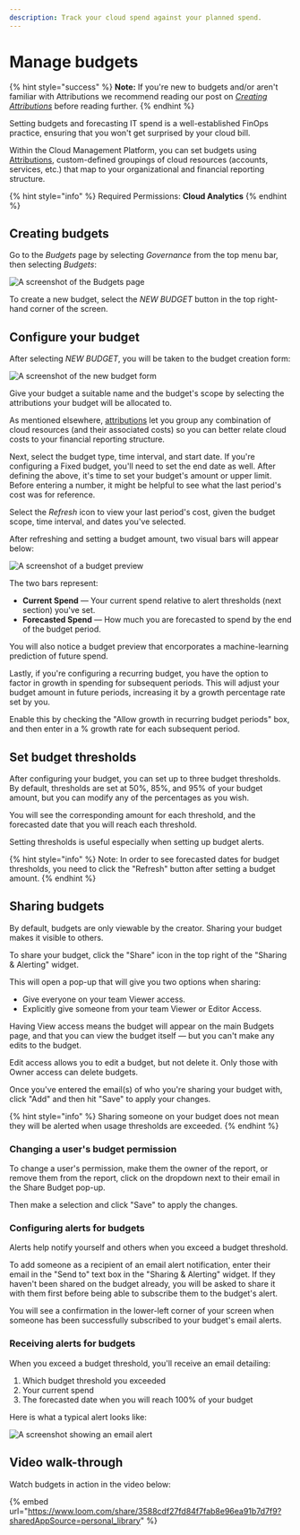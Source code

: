 ```yaml
---
description: Track your cloud spend against your planned spend.
---
```


# Manage budgets

{% hint style="success" %}
**Note:** If you're new to budgets and/or aren't familiar with Attributions we recommend reading our post on [_Creating Attributions_](attributing-cloud-spend.md) before reading further.
{% endhint %}

Setting budgets and forecasting IT spend is a well-established FinOps practice, ensuring that you won't get surprised by your cloud bill.

Within the Cloud Management Platform, you can set budgets using [Attributions](attributing-cloud-spend.md), custom-defined groupings of cloud resources (accounts, services, etc.) that map to your organizational and financial reporting structure.

{% hint style="info" %}
Required Permissions: **Cloud Analytics**
{% endhint %}

## Creating budgets

Go to the _Budgets_ page by selecting _Governance_ from the top menu bar, then selecting _Budgets_:

![A screenshot of the _Budgets_ page](../.gitbook/assets/budget-screen.png)

To create a new budget, select the _NEW BUDGET_ button in the top right-hand corner of the screen.

## Configure your budget

After selecting _NEW BUDGET_, you will be taken to the budget creation form:

![A screenshot of the new budget form](../.gitbook/assets/new-budget.png)

Give your budget a suitable name and the budget's scope by selecting the attributions your budget will be allocated to.

As mentioned elsewhere, [attributions](attributing-cloud-spend.md) let you group any combination of cloud resources (and their associated costs) so you can better relate cloud costs to your financial reporting structure.

Next, select the budget type, time interval, and start date. If you're configuring a Fixed budget, you'll need to set the end date as well. After defining the above, it's time to set your budget's amount or upper limit. Before entering a number, it might be helpful to see what the last period's cost was for reference.

Select the _Refresh_ icon to view your last period's cost, given the budget scope, time interval, and dates you've selected.

After refreshing and setting a budget amount, two visual bars will appear below:

![A screenshot of a budget preview](../.gitbook/assets/budget-preview.png)

The two bars represent:

* **Current Spend** — Your current spend relative to alert thresholds (next section) you've set.
* **Forecasted Spend** — How much you are forecasted to spend by the end of the budget period.

You will also notice a budget preview that encorporates a machine-learning
prediction of future spend.

Lastly, if you're configuring a recurring budget, you have the option to factor in growth in spending for subsequent periods. This will adjust your budget amount in future periods, increasing it by a growth percentage rate set by you.

Enable this by checking the "Allow growth in recurring budget periods" box, and then enter in a % growth rate for each subsequent period.

## Set budget thresholds

After configuring your budget, you can set up to three budget thresholds. By default, thresholds are set at 50%, 85%, and 95% of your budget amount, but you can modify any of the percentages as you wish.

You will see the corresponding amount for each threshold, and the forecasted date that you will reach each threshold.

Setting thresholds is useful especially when setting up budget alerts.

{% hint style="info" %}
Note: In order to see forecasted dates for budget thresholds, you need to click the "Refresh" button after setting a budget amount.
{% endhint %}

## Sharing budgets

By default, budgets are only viewable by the creator. Sharing your budget makes it visible to others.

To share your budget, click the "Share" icon in the top right of the "Sharing & Alerting" widget.

This will open a pop-up that will give you two options when sharing:

* Give everyone on your team Viewer access.
* Explicitly give someone from your team Viewer or Editor Access.

Having View access means the budget will appear on the main Budgets page, and that you can view the budget itself — but you can't make any edits to the budget.

Edit access allows you to edit a budget, but not delete it. Only those with Owner access can delete budgets.

Once you've entered the email(s) of who you're sharing your budget with, click "Add" and then hit "Save" to apply your changes.

{% hint style="info" %}
Sharing someone on your budget does not mean they will be alerted when usage thresholds are exceeded.
{% endhint %}

### Changing a user's budget permission

To change a user's permission, make them the owner of the report, or remove them from the report, click on the dropdown next to their email in the Share Budget pop-up.

Then make a selection and click "Save" to apply the changes.

### Configuring alerts for budgets

Alerts help notify yourself and others when you exceed a budget threshold.

To add someone as a recipient of an email alert notification, enter their email in the "Send to" text box in the "Sharing & Alerting" widget. If they haven't been shared on the budget already, you will be asked to share it with them first before being able to subscribe them to the budget's alert.

You will see a confirmation in the lower-left corner of your screen when someone has been successfully subscribed to your budget's email alerts.

### Receiving alerts for budgets

When you exceed a budget threshold, you'll receive an email detailing:

1. Which budget threshold you exceeded
2. Your current spend
3. The forecasted date when you will reach 100% of your budget

Here is what a typical alert looks like:

![A screenshot showing an email alert](../.gitbook/assets/budgetalert.jpg)

## Video walk-through

Watch budgets in action in the video below:

{% embed url="https://www.loom.com/share/3588cdf27fd84f7fab8e96ea91b7d7f9?sharedAppSource=personal_library" %}
